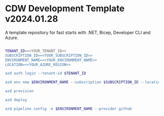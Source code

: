 # CDW Development Template v2024.01.28

A template repository for fast starts with .NET, Bicep, Developer CLI and Azure.

```bash

TENANT_ID=<<YOUR_TENANT_ID>>
SUBSCRIPTION_ID=<<YOUR_SUBSCRIPTION_ID>>
ENVIRONMENT_NAME=<<YOUR_ENVIRONMENT_NAME>>
LOCATION=<<YOUR_AZURE_REGION>>

azd auth login --tenant-id $TENANT_ID

azd env new $ENVIRONMENT_NAME --subscription $SUBSCRIPTION_ID --location $LOCATION

azd provision

azd deploy

azd pipeline config -e $ENVIRONMENT_NAME --provider github

```